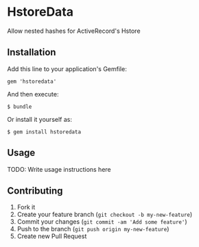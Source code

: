 HstoreData
==========

Allow nested hashes for ActiveRecord's Hstore

## Installation

Add this line to your application's Gemfile:

    gem 'hstoredata'

And then execute:

    $ bundle

Or install it yourself as:

    $ gem install hstoredata

## Usage

TODO: Write usage instructions here

## Contributing

1. Fork it
2. Create your feature branch (`git checkout -b my-new-feature`)
3. Commit your changes (`git commit -am 'Add some feature'`)
4. Push to the branch (`git push origin my-new-feature`)
5. Create new Pull Request
